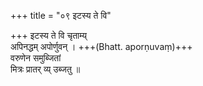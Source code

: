 +++
title = "०९ इटस्य ते वि"

+++
इटस्य ते वि चृताम्य्  
अपिनद्धम् अपोर्णुवन् । +++(Bhatt. aporṇuvaṃ)+++  
वरुणेन समुब्जितां  
मित्रः प्रातर् व्य् उब्जतु ॥
